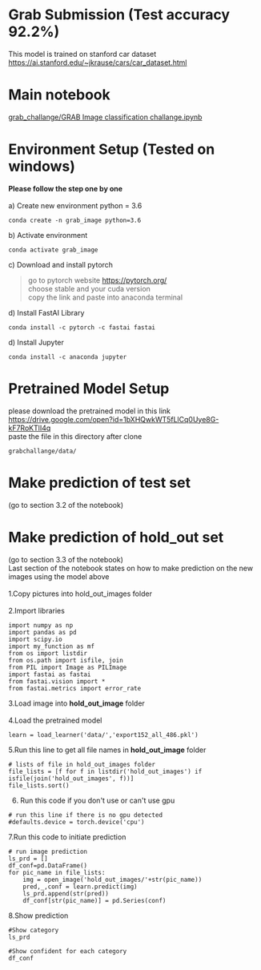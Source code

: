 # Grab Submission (Test accuracy 92.2%)
This model is trained on stanford car dataset<br>
https://ai.stanford.edu/~jkrause/cars/car_dataset.html<br>
# Main notebook<br>
<a href="https://github.com/polohot/grabsubmission/blob/master/grab_challange/GRAB%20Image%20classification%20challange.ipynb">grab_challange/GRAB Image classification challange.ipynb</a><br>
# Environment Setup (Tested on windows)
**Please follow the step one by one**<br><br>
a) Create new environment python = 3.6
```
conda create -n grab_image python=3.6
```
b) Activate environment
```
conda activate grab_image
```
c) Download and install pytorch<br>
>go to pytorch website https://pytorch.org/<br>
>choose stable and your cuda version<br>
>copy the link and paste into anaconda terminal<br>

d) Install FastAI Library
```
conda install -c pytorch -c fastai fastai
```
d) Install Jupyter
```
conda install -c anaconda jupyter 
```
# Pretrained Model Setup<br>
please download the pretrained model in this link <br>
https://drive.google.com/open?id=1bXHQwkWT5fLlCq0Uye8G-kF7RoKTlI4q <br>
paste the file in this directory after clone <br> 
```
grabchallange/data/
```

# Make prediction of test set<br>
(go to section 3.2 of the notebook)<br>
# Make prediction of hold_out set <br>
(go to section 3.3 of the notebook)<br>
Last section of the notebook states on how to make prediction on the new images using the model above<br><br>
1.Copy pictures into hold_out_images folder<br>
<br>
2.Import libraries
```
import numpy as np
import pandas as pd
import scipy.io
import my_function as mf
from os import listdir
from os.path import isfile, join
from PIL import Image as PILImage
import fastai as fastai
from fastai.vision import *
from fastai.metrics import error_rate
```
3.Load image into **hold_out_image** folder<br>
<br>
4.Load the pretrained model
```
learn = load_learner('data/','export152_all_486.pkl')
```
5.Run this line to get all file names in **hold_out_image** folder<br>
```
# lists of file in hold_out_images folder
file_lists = [f for f in listdir('hold_out_images') if isfile(join('hold_out_images', f))]
file_lists.sort()
```
6. Run this code if you don't use or can't use gpu
```
# run this line if there is no gpu detected
#defaults.device = torch.device('cpu')
```
7.Run this code to initiate prediction
```
# run image prediction
ls_prd = []
df_conf=pd.DataFrame()
for pic_name in file_lists:
    img = open_image('hold_out_images/'+str(pic_name))
    pred,_,conf = learn.predict(img)
    ls_prd.append(str(pred))
    df_conf[str(pic_name)] = pd.Series(conf) 
```
8.Show prediction<br>
```
#Show category
ls_prd
```
```
#Show confident for each category
df_conf
```
